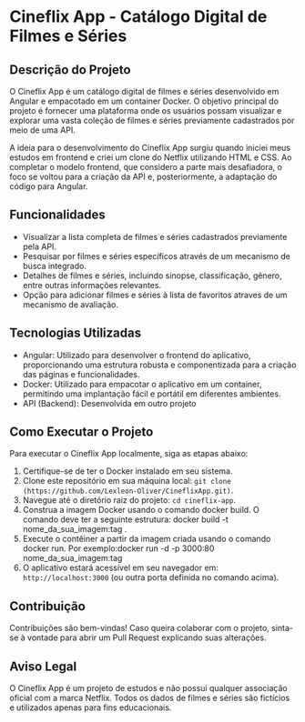 # Cineflix App - Catálogo Digital de Filmes e Séries

## Descrição do Projeto

O Cineflix App é um catálogo digital de filmes e séries desenvolvido em Angular e empacotado em um container Docker. O objetivo principal do projeto é fornecer uma plataforma onde os usuários possam visualizar e explorar uma vasta coleção de filmes e séries previamente cadastrados por meio de uma API.

A ideia para o desenvolvimento do Cineflix App surgiu quando iniciei meus estudos em frontend e criei um clone do Netflix utilizando HTML e CSS. Ao completar o modelo frontend, que considero a parte mais desafiadora, o foco se voltou para a criação da API e, posteriormente, a adaptação do código para Angular.

## Funcionalidades

- Visualizar a lista completa de filmes e séries cadastrados previamente pela API.
- Pesquisar por filmes e séries específicos através de um mecanismo de busca integrado.
- Detalhes de filmes e séries, incluindo sinopse, classificação, gênero, entre outras informações relevantes.
- Opção para adicionar filmes e séries à lista de favoritos atraves de um mecanismo de avaliação.

## Tecnologias Utilizadas

- Angular: Utilizado para desenvolver o frontend do aplicativo, proporcionando uma estrutura robusta e componentizada para a criação das páginas e funcionalidades.
- Docker: Utilizado para empacotar o aplicativo em um container, permitindo uma implantação fácil e portátil em diferentes ambientes.
- API (Backend): Desenvolvida em outro projeto

## Como Executar o Projeto

Para executar o Cineflix App localmente, siga as etapas abaixo:

1. Certifique-se de ter o Docker instalado em seu sistema.
2. Clone este repositório em sua máquina local: `git clone (https://github.com/Lexleon-Oliver/CineflixApp.git)`.
3. Navegue até o diretório raiz do projeto: `cd cineflix-app`.
4. Construa a imagem Docker usando o comando docker build. O comando deve ter a seguinte estrutura: docker build -t nome_da_sua_imagem:tag .
5. Execute o contêiner a partir da imagem criada usando o comando docker run. Por exemplo:docker run -d -p 3000:80 nome_da_sua_imagem:tag
6. O aplicativo estará acessível em seu navegador em: `http://localhost:3000` (ou outra porta definida no comando acima).

## Contribuição

Contribuições são bem-vindas! Caso queira colaborar com o projeto, sinta-se à vontade para abrir um Pull Request explicando suas alterações.

## Aviso Legal

O Cineflix App é um projeto de estudos e não possui qualquer associação oficial com a marca Netflix. Todos os dados de filmes e séries são fictícios e utilizados apenas para fins educacionais.
